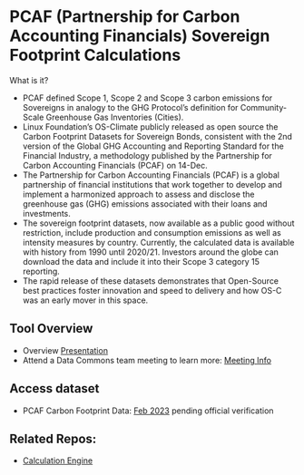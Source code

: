 # **PCAF (Partnership for Carbon Accounting Financials) Sovereign Footprint Calculations**
What is it?
- PCAF defined Scope 1, Scope 2 and Scope 3 carbon emissions for Sovereigns in analogy to the GHG Protocol’s definition for Community-Scale Greenhouse Gas Inventories (Cities).  
- Linux Foundation’s OS-Climate publicly released as open source the Carbon Footprint Datasets for Sovereign Bonds, consistent with the 2nd version of the Global GHG Accounting and Reporting Standard for the Financial Industry, a methodology published by the Partnership for Carbon Accounting Financials (PCAF) on 14-Dec. 
- The Partnership for Carbon Accounting Financials (PCAF) is a global partnership of financial institutions that work together to develop and implement a harmonized approach to assess and disclose the greenhouse gas (GHG) emissions associated with their loans and investments.
- The sovereign footprint datasets, now available as a public good without restriction, include production and consumption emissions as well as intensity measures by country. Currently, the calculated data is available with history from 1990 until 2020/21. Investors around the globe can download the data and include it into their Scope 3 category 15 reporting. 
- The rapid release of these datasets demonstrates that Open-Source best practices foster innovation and speed to delivery and how OS-C was an early mover in this space. 
## Tool Overview
- Overview [Presentation](https://osclimateorg.sharepoint.com/:b:/g/EdRTUaCr5qtOsZWQ0fNqs4cBmBrWHKoxcr2xTNS4S54YDg?e=A3pHXc)
- Attend a Data Commons team meeting to learn more: [Meeting Info](https://github.com/os-climate/OS-Climate-Community-Hub/blob/main/MEETING_LIST.md#note)
## Access dataset
  - PCAF Carbon Footprint Data: [Feb 2023](https://osclimateorg.sharepoint.com/:x:/g/Ee2oCIKB_PVHu7czi1nPb7ABRJbM1gr6Zk3mS_DRBDJ_Vg?e=tGFAEK) pending official verification
## Related Repos:
  - [Calculation Engine](https://github.com/os-climate/PCAF-sovereign-footprint)
